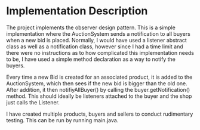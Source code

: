 

# Implementation Description

The project implements the observer design pattern. This is a simple implementation where the AuctionSystem sends a notification to all buyers
when a new bid is placed. Normally, I would have used a listener abstract class as well as a notification class, however since I had a time limit
and there were no instructions as to how complicated this implementation needs to be, I have used a simple method declaration as a way
to notify the buyers.

Every time a new Bid is created for an associated product, it is added to the AuctionSystem, which then sees if the new bid is bigger than the old one.
After addition, it then notifiyAllBuyer() by calling the buyer.getNotification() method. This should ideally be listeners attached to the buyer
and the shop just calls the Listener.

I have created multiple products, buyers and sellers to conduct rudimentary testing. This can be run by running main.java.
